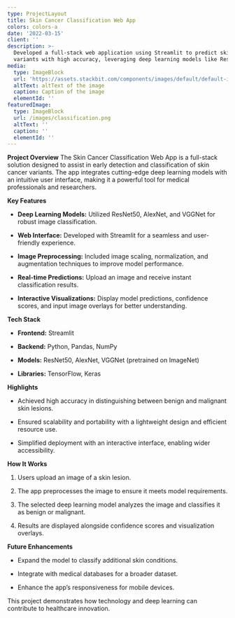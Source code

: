```yaml
---
type: ProjectLayout
title: Skin Cancer Classification Web App
colors: colors-a
date: '2022-03-15'
client: ''
description: >-
  Developed a full-stack web application using Streamlit to predict skin cancer
  variants with high accuracy, leveraging deep learning models like ResNet5
media:
  type: ImageBlock
  url: 'https://assets.stackbit.com/components/images/default/default-image.png'
  altText: altText of the image
  caption: Caption of the image
  elementId: ''
featuredImage:
  type: ImageBlock
  url: /images/classification.png
  altText: ''
  caption: ''
  elementId: ''
---
```

**Project Overview**
The Skin Cancer Classification Web App is a full-stack solution designed to assist in early detection and classification of skin cancer variants. The app integrates cutting-edge deep learning models with an intuitive user interface, making it a powerful tool for medical professionals and researchers.

**Key Features**

*   **Deep Learning Models:** Utilized ResNet50, AlexNet, and VGGNet for robust image classification.

*   **Web Interface:** Developed with Streamlit for a seamless and user-friendly experience.

*   **Image Preprocessing:** Included image scaling, normalization, and augmentation techniques to improve model performance.

*   **Real-time Predictions:** Upload an image and receive instant classification results.

*   **Interactive Visualizations:** Display model predictions, confidence scores, and input image overlays for better understanding.

**Tech Stack**

*   **Frontend:** Streamlit

*   **Backend:** Python, Pandas, NumPy

*   **Models:** ResNet50, AlexNet, VGGNet (pretrained on ImageNet)

*   **Libraries:** TensorFlow, Keras

**Highlights**

*   Achieved high accuracy in distinguishing between benign and malignant skin lesions.

*   Ensured scalability and portability with a lightweight design and efficient resource use.

*   Simplified deployment with an interactive interface, enabling wider accessibility.

**How It Works**

1.  Users upload an image of a skin lesion.

2.  The app preprocesses the image to ensure it meets model requirements.

3.  The selected deep learning model analyzes the image and classifies it as benign or malignant.

4.  Results are displayed alongside confidence scores and visualization overlays.

**Future Enhancements**

*   Expand the model to classify additional skin conditions.

*   Integrate with medical databases for a broader dataset.

*   Enhance the app’s responsiveness for mobile devices.

This project demonstrates how technology and deep learning can contribute to healthcare innovation.
